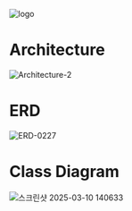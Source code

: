 ![logo](https://github.com/user-attachments/assets/50dbb390-fd92-4986-ac8b-d5dbfc54f11e)

<h1>Architecture</h1>

![Architecture-2](https://github.com/user-attachments/assets/e3b7a8e2-4dd0-4b78-a390-2fa028da3322)

<h1>ERD</h1>

![ERD-0227](https://github.com/user-attachments/assets/39f96cb1-c564-4eed-bfe8-d583659d8a4b)

<h1>Class Diagram</h1>

![스크린샷 2025-03-10 140633](https://github.com/user-attachments/assets/88b90b8d-256c-4a68-a68d-78ea95638647)
